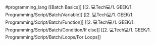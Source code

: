 #programming_lang
[[Batch Basics]]
[[2. 💻Tech💻/1. GEEK/1. Programming/Script/Batch/Variable]]
[[2. 💻Tech💻/1. GEEK/1. Programming/Script/Batch/Function]]
[[2. 💻Tech💻/1. GEEK/1. Programming/Script/Batch/Condition/If else]]
[[2. 💻Tech💻/1. GEEK/1. Programming/Script/Batch/Loops/For Loops]]